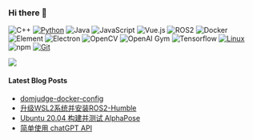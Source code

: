 ### Hi there 👋

<!--
**FaterYU/FaterYU** is a ✨ _special_ ✨ repository because its `README.md` (this file) appears on your GitHub profile.

Here are some ideas to get you started:

- 🔭 I’m currently working on ...
- 🌱 I’m currently learning ...
- 👯 I’m looking to collaborate on ...
- 🤔 I’m looking for help with ...
- 💬 Ask me about ...
- 📫 How to reach me: ...
- 😄 Pronouns: ...
- ⚡ Fun fact: ...
-->
![C++](https://img.shields.io/badge/C++-512BD4?style=flat-square&logo=cplusplus&logoColor=ffffff)
[![Python](https://img.shields.io/badge/-Python-37A6AB?style=flat-square&logo=python&logoColor=ffffff)](https://www.python.org/)
![Java](https://img.shields.io/badge/-Java-007396?style=flat-square&logo=java&logoColor=ffffff)
![JavaScript](https://img.shields.io/badge/JavaScript-F7DF1E?style=flat-square&logo=JavaScript&logoColor=ffffff)
![Vue.js](https://img.shields.io/badge/-Vue.js-4FC08D?style=flat-square&logo=Vue.js&logoColor=ffffff)
![ROS2](https://img.shields.io/badge/-ROS2-8DD6F9?style=flat-square&logo=ros&logoColor=ffffff)
![Docker](https://img.shields.io/badge/Docker-2496ED?style=flat-square&logo=docker&logoColor=ffffff)
![Element](https://img.shields.io/badge/-Element-02845A?style=flat-square&logo=electron&logoColor=ffffff)
![Electron](https://img.shields.io/badge/-Electron-002D71?style=flat-square&logo=element&logoColor=ffffff)
![OpenCV](https://img.shields.io/badge/-OpenCV-361522?style=flat-square&logo=opencv&logoColor=ffffff)
![OpenAI Gym](https://img.shields.io/badge/-OpenAIGym-91302E?style=flat-square&logo=openaigym&logoColor=ffffff)
![Tensorflow](https://img.shields.io/badge/-Tensorflow-204366?style=flat-square&logo=tensorflow&logoColor=ffffff)
[![Linux](https://img.shields.io/badge/-Linux-333333?style=flat-square&logo=linux&logoColor=white)](https://www.linuxfoundation.org/)
![npm](https://img.shields.io/badge/-NPM-CB3837?style=flat-square&logo=npm&logoColor=white)
[![Git](https://img.shields.io/badge/-Git-f05032?style=flat-square&logo=git&logoColor=white)](https://git-scm.com/)

<img align="center" src="https://github-readme-stats-git-masterrstaa-rickstaa.vercel.app/api?username=FaterYU&show_icons=true"/>



#### Latest Blog Posts

<!-- BLOGPOSTS:START -->
- [domjudge-docker-config](https://fater.top/record/domjudge-docker-config/)
- [升级WSL2系统并安装ROS2-Humble](https://fater.top/record/upgrade-wsl-system-install-ros2-humble/)
- [Ubuntu 20.04 构建并测试 AlphaPose](https://fater.top/usage/build-test-alphapose/)
- [简单使用 chatGPT API](https://fater.top/usage/use-chatgpt-api/)
<!-- BLOGPOSTS:END -->
